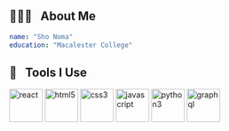 <!-- ### Hi there 👋 -->

<!--
**shosukenoma/shosukenoma** is a ✨ _special_ ✨ repository because its `README.md` (this file) appears on your GitHub profile.

Here are some ideas to get you started:

- 🔭 I’m currently working on ...
- 🌱 I’m currently learning ...
- 👯 I’m looking to collaborate on ...
- 🤔 I’m looking for help with ...
- 💬 Ask me about ...
- 📫 How to reach me: ...
- 😄 Pronouns: ...
- ⚡ Fun fact: ...
-->

<h2> 🧑🏻‍💻 &nbsp; About Me </h2>

```yaml
name: "Sho Noma"
education: "Macalester College"
```

<h2> 🚀 &nbsp; Tools I Use</h2>
<p align="left">
  <img src="https://cdn.jsdelivr.net/gh/devicons/devicon/icons/react/react-original.svg" alt="react" width="60" height="60"/>
  <img src="https://cdn.jsdelivr.net/gh/devicons/devicon/icons/html5/html5-original.svg" alt="html5" width="60" height="60"/>
  <img src="https://cdn.jsdelivr.net/gh/devicons/devicon/icons/css3/css3-original.svg" alt="css3" width="60" height="60"/>
  <img src="https://cdn.jsdelivr.net/gh/devicons/devicon/icons/javascript/javascript-original.svg" alt="javascript" width="60" height="60"/>
<!--   <img src="https://cdn.jsdelivr.net/gh/devicons/devicon/icons/tailwindcss/tailwindcss-plain.svg" alt="tailwindcss" width="60" height="60"/> -->
  <img src="https://cdn.jsdelivr.net/gh/devicons/devicon/icons/python/python-original.svg" alt="python3" width="60" height="60"/>
  <img src="https://cdn.jsdelivr.net/gh/devicons/devicon/icons/graphql/graphql-plain.svg" alt="graphql" width="60" height="60"/>
</p>


